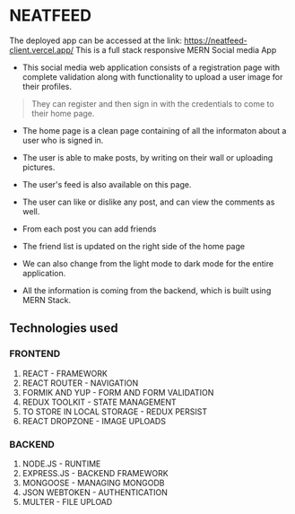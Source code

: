 
# NEATFEED

The deployed app can be accessed at the link: https://neatfeed-client.vercel.app/
This is a full stack responsive MERN Social media App

* This social media web application consists of a registration page with complete validation along with functionality to upload a user image for their profiles.
> They can register and then sign in with the credentials to come to their home page.

* The home page is a clean page containing of all the informaton about a user who is signed in.

* The user is able to make posts, by writing on their wall or uploading pictures.

* The user's feed is also available on this page.

* The user can like or dislike any post, and can view the comments as well.

* From each post you can add friends

* The friend list is updated on the right side of the home page

* We can also change from the light mode to dark mode for the entire application.

* All the information is coming from the backend, which is built using MERN Stack.

## Technologies used

### FRONTEND

1. REACT - FRAMEWORK 
2. REACT ROUTER - NAVIGATION 
3. FORMIK AND YUP - FORM AND FORM VALIDATION 
4. REDUX TOOLKIT - STATE MANAGEMENT 
5. TO STORE IN LOCAL STORAGE - REDUX PERSIST 
6. REACT DROPZONE - IMAGE UPLOADS 

### BACKEND

1. NODE.JS - RUNTIME 
2. EXPRESS.JS - BACKEND FRAMEWORK  
3. MONGOOSE - MANAGING MONGODB 
4. JSON WEBTOKEN - AUTHENTICATION 
5. MULTER - FILE UPLOAD 


